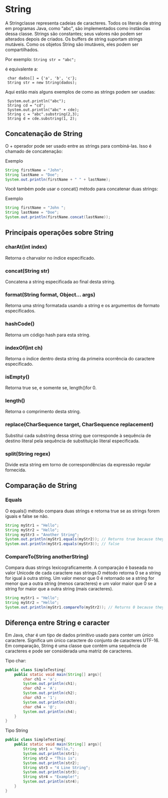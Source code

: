 # String

A Stringclasse representa cadeias de caracteres. Todos os literais de string em programas Java, como "abc", são implementados 
como instâncias dessa classe.
Strings são constantes; seus valores não podem ser alterados depois de criados. Os buffers de string suportam strings mutáveis. 
Como os objetos String são imutáveis, eles podem ser compartilhados. 

Por exemplo:  ```String str = "abc";```
 
é equivalente a:

     char dados[] = {'a', 'b', 'c'};
     String str = new String(dados);
 
Aqui estão mais alguns exemplos de como as strings podem ser usadas:

     System.out.println("abc");
     String cd = "cd";
     System.out.println("abc" + cde);
     String c = "abc".substring(2,3);
     String d = cde.substring(1, 2);
## Concatenação de String
O + operador pode ser usado entre as strings para combiná-las. Isso é chamado de concatenação:

Exemplo
```java
String firstName = "John";
String lastName = "Doe";
System.out.println(firstName + " " + lastName);
```
Você também pode usar o concat() método para concatenar duas strings:

Exemplo
```java
String firstName = "John ";
String lastName = "Doe";
System.out.println(firstName.concat(lastName));
```

## Principais operações sobre String

### charAt(int index)
Retorna o charvalor no índice especificado.

### 	concat(String str)
Concatena a string especificada ao final desta string.
### format(String format, Object... args)
Retorna uma string formatada usando a string e os argumentos de formato especificados.
### hashCode()
Retorna um código hash para esta string.
### indexOf(int ch)
Retorna o índice dentro desta string da primeira ocorrência do caractere especificado.
###	isEmpty()
Retorna true se, e somente se, length()for 0.
### length()
Retorna o comprimento desta string.
### replace(CharSequence target, CharSequence replacement)
Substitui cada substring dessa string que corresponde à sequência de destino literal pela sequência de substituição literal especificada.
### split(String regex)
Divide esta string em torno de correspondências da expressão regular fornecida.


## Comparação de String
### Equals
O equals() método compara duas strings e retorna true se as strings forem iguais e false se não.

```java
String myStr1 = "Hello";
String myStr2 = "Hello";
String myStr3 = "Another String";
System.out.println(myStr1.equals(myStr2)); // Returns true because they are equal
System.out.println(myStr1.equals(myStr3)); // false
```
### CompareTo(String anotherString)
Compara duas strings lexicograficamente.
A comparação é baseada no valor Unicode de cada caractere nas strings.O método retorna 0 se a string for igual à outra string. 
Um valor menor que 0 é retornado se a string for menor que a outra string (menos caracteres) e um valor maior que 0 se a string 
for maior que a outra string (mais caracteres).
```java
String myStr1 = "Hello";
String myStr2 = "Hello";
System.out.println(myStr1.compareTo(myStr2)); // Returns 0 because they are equal
```

## Diferença entre String e caracter
Em Java, char é um tipo de dados primitivo usado para conter um único caractere. Significa um único caractere do conjunto de caracteres UTF-16.
Em comparação, String é uma classe que contém uma sequência de caracteres e pode ser considerada uma matriz de caracteres.

Tipo char:
```java
public class SimpleTesting{
	public static void main(String[] args){
		char ch1 = 'a'; 
		System.out.println(ch1);
		char ch2 = 'A';
		System.out.println(ch2);
		char ch3 = '1';
		System.out.println(ch3);
		char ch4 = '@';
		System.out.println(ch4);
	}
}
```
Tipo String 
```java
public class SimpleTesting{
	public static void main(String[] args){
		String str1 = "Hello,"; 
		System.out.println(str1);
		String str2 = "This is";
		System.out.println(str2);
		String str3 = "4 Line String";
		System.out.println(str3);
		String str4 = "Example!";
		System.out.println(str4);
	}
}
```

